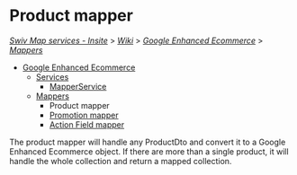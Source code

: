 # Product mapper
[_Swiv Map services - Insite_](../../../readme.md) > [_Wiki_](../../) > [_Google Enhanced Ecommerce_](../) > [_Mappers_](readme.md)

- [Google Enhanced Ecommerce](../)
    - [Services](../services)
        - [MapperService](../services/mapper.md)
    - [Mappers](readme.md)
        - Product mapper
        - [Promotion mapper](promotion.md)
        - [Action Field mapper](action-field.md)

The product mapper will handle any ProductDto and convert it to a Google Enhanced Ecommerce object.
If there are more than a single product, it will handle the whole collection and return a mapped collection.